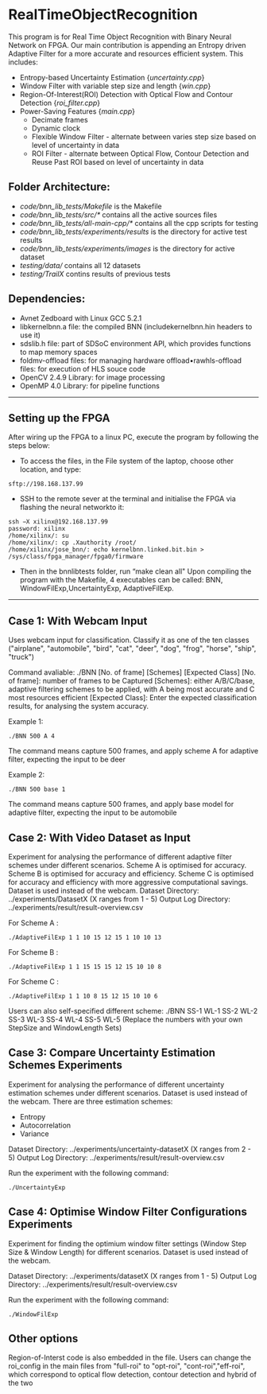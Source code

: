 # RealTimeObjectRecognition
This program is for Real Time Object Recognition with Binary Neural Network on FPGA. Our main contribution is appending an Entropy driven Adaptive Filter for a more accurate and resources efficient system. This includes:
- Entropy-based Uncertainty Estimation {*uncertainty.cpp*}
- Window Filter with variable step size and length {*win.cpp*}
- Region-Of-Interest(ROI) Detection with Optical Flow and Contour Detection {*roi_filter.cpp*}
- Power-Saving Features {*main.cpp*}
    * Decimate frames
    * Dynamic clock
    * Flexible Window Filter - alternate between varies step size based on level of uncertainty in data
    * ROI Filter - alternate between Optical Flow, Contour Detection and Reuse Past ROI based on level of uncertainty in data


## Folder Architecture:
- *code/bnn_lib_tests/Makefile* is the Makefile
- *code/bnn_lib_tests/src/\** contains all the active sources files
- *code/bnn_lib_tests/all-main-cpp/\** contains all the cpp scripts for testing
- *code/bnn_lib_tests/experiments/results* is the directory for active test results
- *code/bnn_lib_tests/experiments/images* is the directory for active dataset
- *testing/data/* contains all 12 datasets
- *testing/TrailX* contins results of previous tests


## Dependencies:
- Avnet Zedboard with Linux GCC 5.2.1
- libkernelbnn.a file:  the compiled BNN (includekernelbnn.hin headers to use it)
- sdslib.h file:  part of SDSoC environment API, which provides functions to map memory spaces
- foldmv-offload files:  for managing hardware offload•rawhls-offload files:  for execution of HLS souce code
- OpenCV 2.4.9 Library:  for image processing
- OpenMP 4.0 Library:  for pipeline functions

---
## Setting up the FPGA
After wiring up the FPGA to a linux PC, execute the program by following the steps below:
- To access the files, in the File system of the laptop, choose other location, and type:
```
sftp://198.168.137.99
```

- SSH to the remote sever at the terminal and initialise the FPGA via flashing the neural networkto it:
```
ssh −X xilinx@192.168.137.99
password: xilinx
/home/xilinx/: su
/home/xilinx/: cp .Xauthority /root/
/home/xilinx/jose_bnn/: echo kernelbnn.linked.bit.bin > /sys/class/fpga_manager/fpga0/firmware
```
- Then in the bnnlibtests folder, run “make clean all"
Upon compiling the program with the Makefile, 4 executables can be called: BNN, WindowFilExp,UncertaintyExp, AdaptiveFilExp.

---
## Case 1: With Webcam Input


Uses webcam input for classification. Classify it as one of the ten classes ("airplane", "automobile", "bird", "cat", "deer", "dog", "frog", "horse", "ship", "truck")

Command avaliable:
./BNN [No. of frame] [Schemes] [Expected Class]
[No. of frame]: number of frames to be Captured
[Schemes]: either A/B/C/base, adaptive filtering schemes to be applied, with A being most accurate and C most resources efficient
[Expected Class]: Enter the expected classification results, for analysing the system accuracy.

Example 1: 
``` 
./BNN 500 A 4
```
The command means capture 500 frames, and apply scheme A for adaptive filter, expecting the input to be deer

Example 2: 
``` 
./BNN 500 base 1
```
The command means capture 500 frames, and apply base model for adaptive filter, expecting the input to be automobile


## Case 2: With Video Dataset as Input

Experiment for analysing the performance of different adaptive filter schemes under different scenarios.
Scheme A is optimised for accuracy.
Scheme B is optimised for accuracy and efficiency.
Scheme C is optimised for accuracy and efficiency with more aggressive computational savings.
Dataset is used instead of the webcam.
Dataset Directory: ../experiments/DatasetX (X ranges from 1 - 5)
Output Log Directory: ../experiments/result/result-overview.csv

For Scheme A :
```
./AdaptiveFilExp 1 1 10 15 12 15 1 10 10 13 
```
For Scheme B :
```
./AdaptiveFilExp 1 1 15 15 15 12 15 10 10 8
```
For Scheme C :
```
./AdaptiveFilExp 1 1 10 8 15 12 15 10 10 6
```

Users can also self-specified different scheme: ./BNN SS-1 WL-1 SS-2 WL-2 SS-3 WL-3 SS-4 WL-4 SS-5 WL-5 (Replace the numbers with your own StepSize and WindowLength Sets)

## Case 3: Compare Uncertainty Estimation Schemes Experiments

Experiment for analysing the performance of different uncertainty estimation schemes under different scenarios. Dataset is used instead of the webcam. There are three estimation schemes:
- Entropy
- Autocorrelation
- Variance

Dataset Directory: ../experiments/uncertainty-datasetX (X ranges from 2 - 5)
Output Log Directory: ../experiments/result/result-overview.csv

Run the experiment with the following command:
```
./UncertaintyExp
```


## Case 4: Optimise Window Filter Configurations Experiments

Experiment for finding the optimium window filter settings (Window Step Size & Window Length) for different scenarios. Dataset is used instead of the webcam.

Dataset Directory: ../experiments/datasetX (X ranges from 1 - 5)
Output Log Directory: ../experiments/result/result-overview.csv

Run the experiment with the following command:
```
./WindowFilExp
```

## Other options
Region-of-Interst code is also embedded in the file. Users can change the roi_config in the main files from "full-roi" to "opt-roi", "cont-roi","eff-roi", which correspond to optical flow detection, contour detection and hybrid of the two
